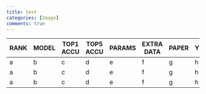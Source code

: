 ```yaml
---
title: test
categories: [Image]
comments: true
---
```




|RANK|MODEL|TOP1 ACCU|TOP5 ACCU|PARAMS|EXTRA DATA|PAPER|YEAR|  
|---|---|---|---|---|---|---|---|  
|a|b|c|d|e|f|g|h|  
|a|b|c|d|e|f|g|h|  
|a|b|c|d|e|f|g|h|  
